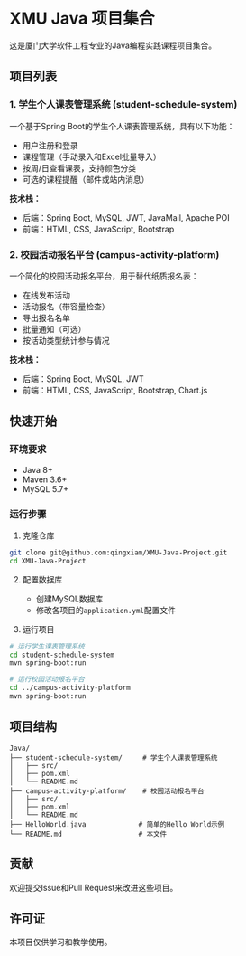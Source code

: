 # XMU Java 项目集合

这是厦门大学软件工程专业的Java编程实践课程项目集合。

## 项目列表

### 1. 学生个人课表管理系统 (student-schedule-system)

一个基于Spring Boot的学生个人课表管理系统，具有以下功能：

- 用户注册和登录
- 课程管理（手动录入和Excel批量导入）
- 按周/日查看课表，支持颜色分类
- 可选的课程提醒（邮件或站内消息）

**技术栈：**
- 后端：Spring Boot, MySQL, JWT, JavaMail, Apache POI
- 前端：HTML, CSS, JavaScript, Bootstrap

### 2. 校园活动报名平台 (campus-activity-platform)

一个简化的校园活动报名平台，用于替代纸质报名表：

- 在线发布活动
- 活动报名（带容量检查）
- 导出报名名单
- 批量通知（可选）
- 按活动类型统计参与情况

**技术栈：**
- 后端：Spring Boot, MySQL, JWT
- 前端：HTML, CSS, JavaScript, Bootstrap, Chart.js

## 快速开始

### 环境要求
- Java 8+
- Maven 3.6+
- MySQL 5.7+

### 运行步骤

1. 克隆仓库
```bash
git clone git@github.com:qingxiam/XMU-Java-Project.git
cd XMU-Java-Project
```

2. 配置数据库
   - 创建MySQL数据库
   - 修改各项目的`application.yml`配置文件

3. 运行项目
```bash
# 运行学生课表管理系统
cd student-schedule-system
mvn spring-boot:run

# 运行校园活动报名平台
cd ../campus-activity-platform
mvn spring-boot:run
```

## 项目结构

```
Java/
├── student-schedule-system/     # 学生个人课表管理系统
│   ├── src/
│   ├── pom.xml
│   └── README.md
├── campus-activity-platform/    # 校园活动报名平台
│   ├── src/
│   ├── pom.xml
│   └── README.md
├── HelloWorld.java             # 简单的Hello World示例
└── README.md                   # 本文件
```

## 贡献

欢迎提交Issue和Pull Request来改进这些项目。

## 许可证

本项目仅供学习和教学使用。 